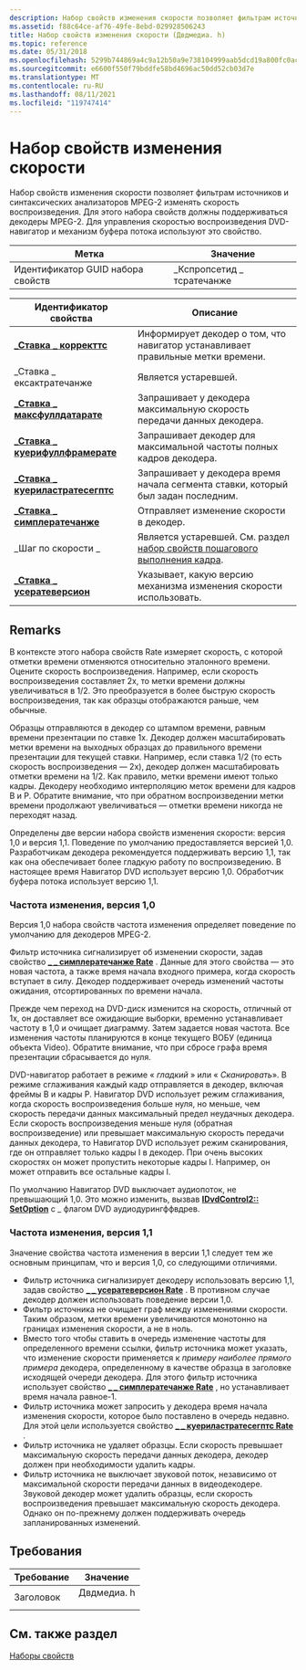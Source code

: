 ```yaml
---
description: Набор свойств изменения скорости позволяет фильтрам источников и синтаксических анализаторов MPEG-2 изменять скорость воспроизведения. Для этого набора свойств должны поддерживаться декодеры MPEG-2. Для управления скоростью воспроизведения DVD-навигатор и механизм буфера потока используют это свойство.
ms.assetid: f88c64ce-af76-49fe-8ebd-029928506243
title: Набор свойств изменения скорости (Двдмедиа. h)
ms.topic: reference
ms.date: 05/31/2018
ms.openlocfilehash: 5299b744869a4c9a12b50a9e738104999aab5dcd19a800fc0ac3ddb3717e8617
ms.sourcegitcommit: e6600f550f79bddfe58bd4696ac50dd52cb03d7e
ms.translationtype: MT
ms.contentlocale: ru-RU
ms.lasthandoff: 08/11/2021
ms.locfileid: "119747414"
---
```

# <a name="rate-change-property-set"></a>Набор свойств изменения скорости

Набор свойств изменения скорости позволяет фильтрам источников и синтаксических анализаторов MPEG-2 изменять скорость воспроизведения. Для этого набора свойств должны поддерживаться декодеры MPEG-2. Для управления скоростью воспроизведения DVD-навигатор и механизм буфера потока используют это свойство.



| Метка | Значение |
|-------------------|-------------------------------|
| Идентификатор GUID набора свойств | \_Кспропсетид \_ тсратечанже |



 



| Идентификатор свойства                                                                   | Описание                                                                            |
|-------------------------------------------------------------------------------|----------------------------------------------------------------------------------------|
| [**\_Ставка \_ корректтс**](am-rate-correctts-property.md)                     | Информирует декодер о том, что навигатор устанавливает правильные метки времени.             |
| \_Ставка \_ ексактратечанже                                                     | Является устаревшей.                                                                              |
| [**\_Ставка \_ максфуллдатарате**](am-rate-maxfulldatarate-property.md)         | Запрашивает у декодера максимальную скорость передачи данных декодера.                               |
| [**\_Ставка \_ куерифуллфрамерате**](am-rate-queryfullframerate-property.md)   | Запрашивает декодер для максимальной частоты полных кадров декодера.                         |
| [**\_Ставка \_ куериластратесегптс**](am-rate-querylastratesegpts-property.md) | Запрашивает у декодера время начала сегмента ставки, который был задан последним. |
| [**\_Ставка \_ симплератечанже**](am-rate-simpleratechange-property.md)       | Отправляет изменение скорости в декодер.                                                    |
| \_Шаг по скорости \_                                                                | Является устаревшей. См. раздел [набор свойств пошагового выполнения кадра](frame-stepping-property-set.md).          |
| [**\_Ставка \_ усератеверсион**](am-rate-userateversion-property.md)           | Указывает, какую версию механизма изменения скорости использовать.                           |



 

## <a name="remarks"></a>Remarks

В контексте этого набора свойств Rate измеряет скорость, с которой отметки времени отменяются относительно эталонного времени. Оцените скорость воспроизведения. Например, если скорость воспроизведения составляет 2x, то метки времени должны увеличиваться в 1/2. Это преобразуется в более быструю скорость воспроизведения, так как образцы отображаются раньше, чем обычные.

Образцы отправляются в декодер со штампом времени, равным времени презентации по ставке 1x. Декодер должен масштабировать метки времени на выходных образцах до правильного времени презентации для текущей ставки. Например, если ставка 1/2 (то есть скорость воспроизведения — 2x), декодер должен масштабировать отметки времени на 1/2. Как правило, метки времени имеют только кадры. Декодеру необходимо интерполяцию меток времени для кадров B и P. Обратите внимание, что при обратном воспроизведении метки времени продолжают увеличиваться — отметки времени никогда не переходят назад.

Определены две версии набора свойств изменения скорости: версия 1,0 и версия 1,1. Поведение по умолчанию предоставляется версией 1,0. Разработчикам декодера рекомендуется поддерживать версию 1,1, так как она обеспечивает более гладкую работу по воспроизведению. В настоящее время Навигатор DVD использует версию 1,0. Обработчик буфера потока использует версию 1,1.

### <a name="rate-change-version-10"></a>Частота изменения, версия 1,0

Версия 1,0 набора свойств частота изменения определяет поведение по умолчанию для декодеров MPEG-2.

Фильтр источника сигнализирует об изменении скорости, задав свойство [**\_ \_ симплератечанже Rate**](am-rate-simpleratechange-property.md) . Данные для этого свойства — это новая частота, а также время начала входного примера, когда скорость вступает в силу. Декодер поддерживает очередь изменений частоты ожидания, отсортированных по времени начала.

Прежде чем переход на DVD-диск изменится на скорость, отличный от 1x, он доставляет все ожидающие выборки, временно устанавливает частоту в 1,0 и очищает диаграмму. Затем задается новая частота. Все изменения частоты планируются в конце текущего ВОБУ (единица объекта Video). Обратите внимание, что при сбросе графа время презентации сбрасывается до нуля.

DVD-навигатор работает в режиме « *гладкий* » или « *Сканировать*». В режиме сглаживания каждый кадр отправляется в декодер, включая фреймы B и кадры P. Навигатор DVD использует режим сглаживания, когда скорость воспроизведения больше нуля, но меньше, чем скорость передачи данных максимальный предел неудачных декодера. Если скорость воспроизведения меньше нуля (обратная воспроизведение) или превышает максимальную скорость передачи данных декодера, то Навигатор DVD использует режим сканирования, где он отправляет только кадры I в декодер. При очень высоких скоростях он может пропустить некоторые кадры I. Например, он может отправить все остальные кадры I.

По умолчанию Навигатор DVD выключает аудиопоток, не превышающий 1,0. Это можно изменить, вызвав [**IDvdControl2:: SetOption**](/windows/desktop/api/Strmif/nf-strmif-idvdcontrol2-setoption) с \_ флагом DVD аудиодурингффвдрев.

### <a name="rate-change-version-11"></a>Частота изменения, версия 1,1

Значение свойства частота изменения в версии 1,1 следует тем же основным принципам, что и версия 1,0, со следующими отличиями.

-   Фильтр источника сигнализирует декодеру использовать версию 1,1, задав свойство [**\_ \_ усератеверсион Rate**](am-rate-userateversion-property.md) . В противном случае декодер должен использовать поведение версии 1,0.
-   Фильтр источника не очищает граф между изменениями скорости. Таким образом, метки времени увеличиваются монотонно на границах изменения скорости, а не в ноль.
-   Вместо того чтобы ставить в очередь изменение частоты для определенного времени ссылки, фильтр источника может указать, что изменение скорости применяется к *примеру наиболее прямого примера* декодера, определенному в качестве образца в заголовке исходящей очереди декодера. Для этого фильтр источника использует свойство [**\_ \_ симплератечанже Rate**](am-rate-simpleratechange-property.md) , но устанавливает время начала равное-1.
-   Фильтр источника может запросить у декодера время начала изменения скорости, которое было поставлено в очередь недавно. Для этой цели используется свойство [**\_ \_ куериластратесегптс Rate**](am-rate-querylastratesegpts-property.md) .
-   Фильтр источника не удаляет образцы. Если скорость превышает максимальную скорость передачи данных декодера, декодер должен при необходимости удалить кадры.
-   Фильтр источника не выключает звуковой поток, независимо от максимальной скорости передачи данных в видеодекодере. Звуковой декодер может удалить образцы, если скорость воспроизведения превышает максимальную скорость декодера. Однако он по-прежнему должен поддерживать очередь запланированных изменений.

## <a name="requirements"></a>Требования



| Требование | Значение |
|-------------------|---------------------------------------------------------------------------------------|
| Заголовок<br/> | <dl> <dt>Двдмедиа. h</dt> </dl> |



## <a name="see-also"></a>См. также раздел

<dl> <dt>

[Наборы свойств](property-sets.md)
</dt> </dl>

 

 




